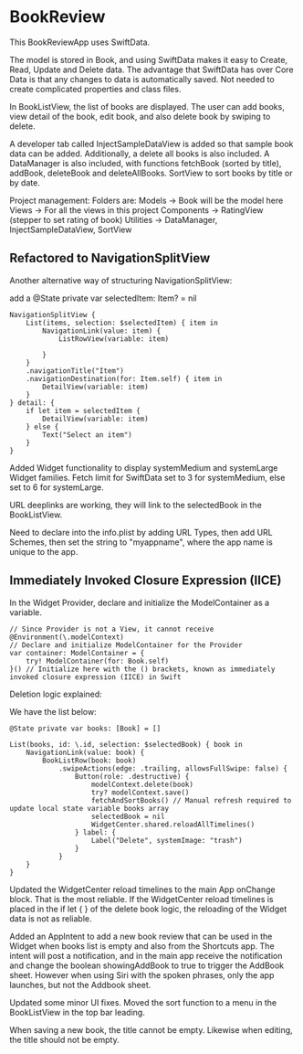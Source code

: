 #  BookReview

This BookReviewApp uses SwiftData.

The model is stored in Book, and using SwiftData makes it easy to Create, Read, Update and Delete data.
The advantage that SwiftData has over Core Data is that any changes to data is automatically saved.
Not needed to create complicated properties and class files.

In BookListView, the list of books are displayed.
The user can add books, view detail of the book, edit book, and also delete book by swiping to delete.

A developer tab called InjectSampleDataView is added so that sample book data can be added. Additionally, a delete all books is also included.
A DataManager is also included, with functions fetchBook (sorted by title), addBook, deleteBook and deleteAllBooks.
SortView to sort books by title or by date.

Project management:
Folders are:
Models -> Book will be the model here
Views -> For all the views in this project
Components -> RatingView (stepper to set rating of book)
Utilities -> DataManager, InjectSampleDataView, SortView


## Refactored to NavigationSplitView

Another alternative way of structuring NavigationSplitView:

add a @State private var selectedItem: Item? = nil

    NavigationSplitView {
        List(items, selection: $selectedItem) { item in
            NavigationLink(value: item) {
                ListRowView(variable: item)
                    
            }
        }
        .navigationTitle("Item")
        .navigationDestination(for: Item.self) { item in
            DetailView(variable: item)
        }
    } detail: {
        if let item = selectedItem {
            DetailView(variable: item)
        } else {
            Text("Select an item")
        }
    }


Added Widget functionality to display systemMedium and systemLarge Widget families. Fetch limit for SwiftData set to 3 for systemMedium, else set to 6 for systemLarge.

URL deeplinks are working, they will link to the selectedBook in the BookListView.

Need to declare into the info.plist by adding URL Types, then add URL Schemes, then set the string to "myappname", where the app name is unique to the app.

## Immediately Invoked Closure Expression (IICE)

In the Widget Provider, declare and initialize the ModelContainer as a variable.

    // Since Provider is not a View, it cannot receive @Environment(\.modelContext)
    // Declare and initialize ModelContainer for the Provider
    var container: ModelContainer = {
        try! ModelContainer(for: Book.self)
    }() // Initialize here with the () brackets, known as immediately invoked closure expression (IICE) in Swift

Deletion logic explained:

We have the list below:

    @State private var books: [Book] = []

    List(books, id: \.id, selection: $selectedBook) { book in
        NavigationLink(value: book) {
            BookListRow(book: book)
                .swipeActions(edge: .trailing, allowsFullSwipe: false) {
                    Button(role: .destructive) {
                        modelContext.delete(book)
                        try? modelContext.save()
                        fetchAndSortBooks() // Manual refresh required to update local state variable books array
                        selectedBook = nil
                        WidgetCenter.shared.reloadAllTimelines()
                    } label: {
                        Label("Delete", systemImage: "trash")
                    }
                }
        }
    }
    


Updated the WidgetCenter reload timelines to the main App onChange block. That is the most reliable. If the WidgetCenter reload timelines is placed in the if let { } of the delete book logic, the reloading of the Widget data is not as reliable.


Added an AppIntent to add a new book review that can be used in the Widget when books list is empty and also from the Shortcuts app. The intent will post a notification, and in the main app receive the notification and change the boolean showingAddBook to true to trigger the AddBook sheet. However when using Siri with the spoken phrases, only the app launches, but not the Addbook sheet.

Updated some minor UI fixes. Moved the sort function to a menu in the BookListView in the top bar leading.

When saving a new book, the title cannot be empty. Likewise when editing, the title should not be empty.
